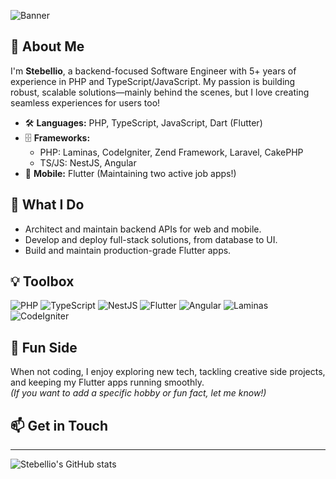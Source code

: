 ![Banner](https://capsule-render.vercel.app/api?type=wave&color=gradient&height=180&section=header&text=Hi,%20I'm%20Stebellio!&fontSize=40&fontAlignY=35&desc=Backend%20Engineer%20%7C%20PHP%20%26%20TypeScript%20%7C%20Flutter%20Enthusiast&descAlignY=55)

## 👋 About Me

I'm **Stebellio**, a backend-focused Software Engineer with 5+ years of experience in PHP and TypeScript/JavaScript. My passion is building robust, scalable solutions—mainly behind the scenes, but I love creating seamless experiences for users too!

- 🛠️ **Languages:** PHP, TypeScript, JavaScript, Dart (Flutter)
- 🗄️ **Frameworks:**  
  - PHP: Laminas, CodeIgniter, Zend Framework, Laravel, CakePHP  
  - TS/JS: NestJS, Angular  
- 📱 **Mobile:** Flutter (Maintaining two active job apps!)

## 🚀 What I Do

- Architect and maintain backend APIs for web and mobile.
- Develop and deploy full-stack solutions, from database to UI.
- Build and maintain production-grade Flutter apps.

## 💡 Toolbox

![PHP](https://img.shields.io/badge/PHP-777BB4?style=for-the-badge&logo=php&logoColor=white)
![TypeScript](https://img.shields.io/badge/TypeScript-3178C6?style=for-the-badge&logo=typescript&logoColor=white)
![NestJS](https://img.shields.io/badge/NestJS-E0234E?style=for-the-badge&logo=nestjs&logoColor=white)
![Flutter](https://img.shields.io/badge/Flutter-02569B?style=for-the-badge&logo=flutter&logoColor=white)
![Angular](https://img.shields.io/badge/Angular-DD0031?style=for-the-badge&logo=angular&logoColor=white)
![Laminas](https://img.shields.io/badge/Laminas-0054A6?style=for-the-badge)
![CodeIgniter](https://img.shields.io/badge/CodeIgniter-DD4814?style=for-the-badge)

## 🌈 Fun Side

When not coding, I enjoy exploring new tech, tackling creative side projects, and keeping my Flutter apps running smoothly.  
*(If you want to add a specific hobby or fun fact, let me know!)*

## 📫 Get in Touch

<!-- Add your social links here (LinkedIn, Twitter, Website, etc.) -->

---

![Stebellio's GitHub stats](https://github-readme-stats.vercel.app/api?username=stebellio&show_icons=true&theme=radical)
